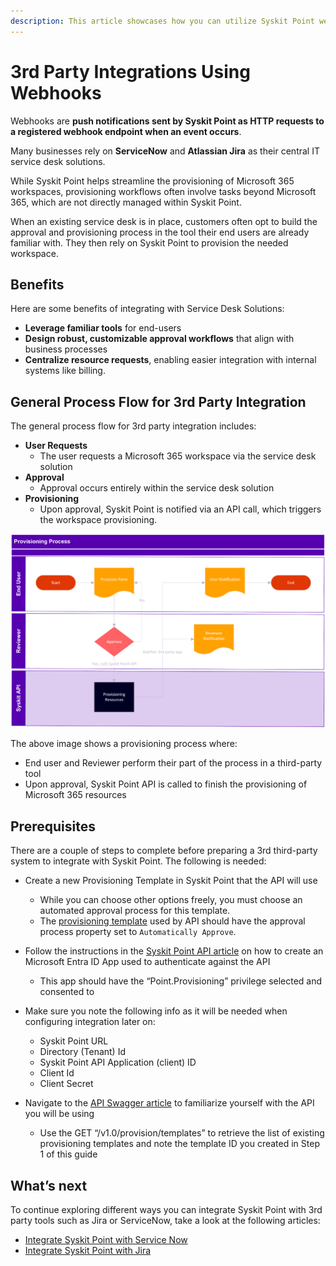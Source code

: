 ```yaml
---
description: This article showcases how you can utilize Syskit Point webhooks.
---
```


# 3rd Party Integrations Using Webhooks

Webhooks are **push notifications sent by Syskit Point as HTTP requests to a registered webhook endpoint when an event occurs**.

Many businesses rely on **ServiceNow** and **Atlassian Jira** as their central IT service desk solutions. 

While Syskit Point helps streamline the provisioning of Microsoft 365 workspaces, provisioning workflows often involve tasks beyond Microsoft 365, which are not directly managed within Syskit Point.

When an existing service desk is in place, customers often opt to build the approval and provisioning process in the tool their end users are already familiar with. They then rely on Syskit Point to provision the needed workspace.

## Benefits
Here are some benefits of integrating with Service Desk Solutions:

* **Leverage familiar tools** for end-users
* **Design robust, customizable approval workflows** that align with business processes
* **Centralize resource requests**, enabling easier integration with internal systems like billing.

## General Process Flow for 3rd Party Integration
The general process flow for 3rd party integration includes:

* **User Requests** 
  * The user requests a Microsoft 365 workspace via the service desk solution
* **Approval** 
  * Approval occurs entirely within the service desk solution 
* **Provisioning** 
  * Upon approval, Syskit Point is notified via an API call, which triggers the workspace provisioning.

![Provisioning Process Syskit Point API - 3rd party integration](../../.gitbook/assets/webhooks-example-diagram.png)

The above image shows a provisioning process where: 
  * End user and Reviewer perform their part of the process in a third-party tool
  * Upon approval, Syskit Point API is called to finish the provisioning of Microsoft 365 resources

## Prerequisites

There are a couple of steps to complete before preparing a 3rd third-party system to integrate with Syskit Point. The following is needed: 

* Create a new Provisioning Template in Syskit Point that the API will use
  * While you can choose other options freely, you must choose an automated approval process for this template.
  * The [provisioning template](../../governance-and-automation/provisioning/templates.md) used by API should have the approval process property set to `Automatically Approve`.

* Follow the instructions in the [Syskit Point API article](../syskit-point-api.md) on how to create an Microsoft Entra ID App used to authenticate against the API
  * This app should have the “Point.Provisioning” privilege selected and consented to

* Make sure you note the following info as it will be needed when configuring integration later on:
  * Syskit Point URL
  * Directory (Tenant) Id
  * Syskit Point API Application (client) ID
  * Client Id
  * Client Secret

* Navigate to the [API Swagger article](../overview.md#swagger-documentation) to familiarize yourself with the API you will be using
  * Use the GET “/v1.0/provision/templates” to retrieve the list of existing provisioning templates and note the template ID you created in Step 1 of this guide

## What’s next

To continue exploring different ways you can integrate Syskit Point with 3rd party tools such as Jira or ServiceNow, take a look at the following articles:

* [Integrate Syskit Point with Service Now](servicenow-example.md) 
* [Integrate Syskit Point with Jira](jira-example.md)  